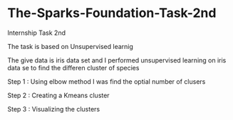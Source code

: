 # The-Sparks-Foundation-Task-2nd
Internship Task 2nd


The task is based on Unsupervised learnig 


The give data is iris data set and I performed unsupervised learning on iris data se to find the differen cluster of species 

Step 1 :
Using elbow method I was find the optial number of clusers 
 
 
Step 2 :
Creating a Kmeans cluster

Step 3 :
Visualizing the clusters


